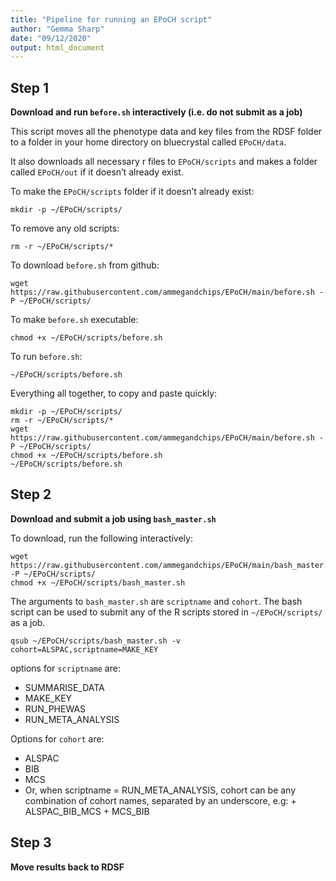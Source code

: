 ```yaml
---
title: "Pipeline for running an EPoCH script"
author: "Gemma Sharp"
date: "09/12/2020"
output: html_document
---
```


## Step 1

**Download and run `before.sh` interactively (i.e. do not submit as a job)**

This script moves all the phenotype data and key files from the RDSF folder to a folder in your home directory on bluecrystal called `EPoCH/data`.

It also downloads all necessary r files to `EPoCH/scripts` and makes a folder called `EPoCH/out` if it doesn’t already exist.

To make the `EPoCH/scripts` folder if it doesn’t already exist:

```
mkdir -p ~/EPoCH/scripts/
```

To remove any old scripts:

```
rm -r ~/EPoCH/scripts/*
```

To download `before.sh` from github:

```
wget https://raw.githubusercontent.com/ammegandchips/EPoCH/main/before.sh -P ~/EPoCH/scripts/
```

To make `before.sh` executable:

```
chmod +x ~/EPoCH/scripts/before.sh
```

To run `before.sh`:

```
~/EPoCH/scripts/before.sh
```

Everything all together, to copy and paste quickly:

```
mkdir -p ~/EPoCH/scripts/
rm -r ~/EPoCH/scripts/*
wget https://raw.githubusercontent.com/ammegandchips/EPoCH/main/before.sh -P ~/EPoCH/scripts/
chmod +x ~/EPoCH/scripts/before.sh
~/EPoCH/scripts/before.sh
```

## Step 2

**Download and submit a job using `bash_master.sh`**

To download, run the following interactively:

```
wget https://raw.githubusercontent.com/ammegandchips/EPoCH/main/bash_master.sh -P ~/EPoCH/scripts/
chmod +x ~/EPoCH/scripts/bash_master.sh
```

The arguments to `bash_master.sh` are `scriptname` and `cohort`. The bash script can be used to submit any of the R scripts stored in `~/EPoCH/scripts/` as a job. 

```
qsub ~/EPoCH/scripts/bash_master.sh -v cohort=ALSPAC,scriptname=MAKE_KEY
```

options for `scriptname` are:

  *   SUMMARISE_DATA
  *   MAKE_KEY
  *   RUN_PHEWAS
  *   RUN_META_ANALYSIS

Options for `cohort` are:

  *   ALSPAC
  *   BIB
  *   MCS
  *   Or, when scriptname = RUN_META_ANALYSIS, cohort can be any combination of cohort names, separated by an underscore, e.g:
    +   ALSPAC_BIB_MCS
    +   MCS_BIB

## Step 3

**Move results back to RDSF**

